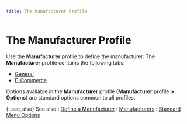 ```yaml
---
title: The Manufacturer Profile
---
```


# The Manufacturer Profile


Use the **Manufacturer** profile  to define the manufacturer. The **Manufacturer** profile contains the following tabs:

- [General]({{site.mi_baseurl}}/item-profile-details/item-specification/manufacturer/the_manufacturer_profile_general.html)
- [E-Commerce]({{site.mi_baseurl}}/item-profile-details/item-specification/manufacturer/the_manufacturer_profile_storefront.html)



Options available in the **Manufacturer**  profile **(Manufacturer** profile  **&gt; Options**) are standard options  common to all profiles.


{:.see_also}
See also
: [Define a  Manufacturer]({{site.mi_baseurl}}/item-profile-details/item-specification/manufacturer/setting_up_a_manufacturer.html)
: [Manufacturers]({{site.mi_baseurl}}/item-profile-details/item-specification/manufacturer/manufacturer.html)
: [Standard  Menu Options]({{site.wwe_chm}}/everest-client/ui/everest-profiles/standard_menu_options.html)
